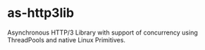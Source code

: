 # as-http3lib
Asynchronous HTTP/3 Library with support of concurrency using ThreadPools and native Linux Primitives.

